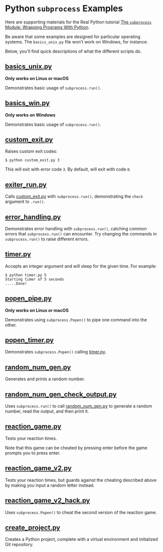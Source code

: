# Python `subprocess` Examples

Here are supporting materials for the Real Python tutorial [The `subprocess` Module: Wrapping Programs With Python](https://realpython.com/python-subprocess/).

Be aware that some examples are designed for particular operating systems. The `basics_unix.py` file won't work on Windows, for instance.

Below, you'll find quick descriptions of what the different scripts do.

## [basics_unix.py](basics_unix.py)

**Only works on Linux or macOS**

Demonstrates basic usage of `subprocess.run()`.

## [basics_win.py](basics_win.py)

**Only works on Windows**

Demonstrates basic usage of `subprocess.run()`.

## [custom_exit.py](custom_exit.py)

Raises custom exit codes:

```shell
$ python custom_exit.py 3
```

This will exit with error code `3`. By default, will exit with code `0`.

## [exiter_run.py](exiter_run.py)

Calls [custom_exit.py](custom_exit.py) with `subprocess.run()`, demonstrating the `check` argument to `.run()`.

## [error_handling.py](error_handling.py)

Demonstrates error handling with `subprocess.run()`, catching common errors that `subprocess.run()` can encounter. Try changing the commands in `subprocess.run()` to raise different errors.

## [timer.py](timer.py)

Accepts an integer argument and will sleep for the given time. For example:

```
$ python timer.py 5
Starting timer of 5 seconds
.....Done!
```

## [popen_pipe.py](popen_pipe.py)

**Only works on Linux or macOS**

Demonstrates using `subprocess.Popen()` to pipe one command into the other.

## [popen_timer.py](popen_timer.py)

Demonstrates `subprocess.Popen()` calling [timer.py](timer.py).

## [random_num_gen.py](random_num_gen.py)

Generates and prints a random number.

## [random_num_gen_check_output.py](random_num_gen_check_output.py)

Uses `subprocess.run()` to call [random_num_gen.py](random_num_gen.py) to generate a random number, read the output, and then print it.

## [reaction_game.py](reaction_game.py)

Tests your reaction times.

Note that this game can be cheated by pressing enter before the game prompts you to press enter.

## [reaction_game_v2.py](reaction_game_v2.py)

Tests your reaction times, but guards against the cheating described above by making you input a random letter instead.

## [reaction_game_v2_hack.py](reaction_game_v2_hack.py)

Uses `subprocess.Popen()` to cheat the second version of the reaction game.

## [create_project.py](create_project.py)

Creates a Python project, complete with a virtual environment and initialized Git repository.

